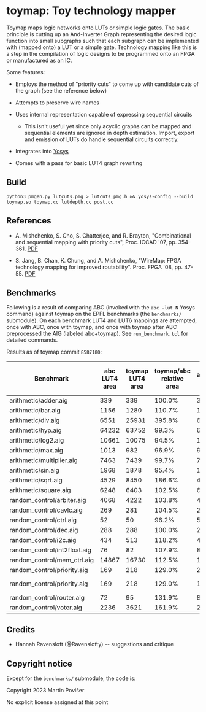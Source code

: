 # toymap: Toy technology mapper

Toymap maps logic networks onto LUTs or simple logic gates. The basic principle is cutting up an And-Inverter Graph representing the desired logic function into small subgraphs such that each subgraph can be implemented with (mapped onto) a LUT or a simple gate. Technology mapping like this is a step in the compilation of logic designs to be programmed onto an FPGA or manufactured as an IC.

Some features:

 * Employs the method of "priority cuts" to come up with candidate cuts of the graph (see the reference below)

 * Attempts to preserve wire names

 * Uses internal representation capable of expressing sequential circuits

     * This isn't useful yet since only acyclic graphs can be mapped and sequential elements are ignored in depth estimation. Import, export and emission of LUTs do handle sequential circuits correctly.

 * Integrates into [Yosys](https://github.com/yosysHQ/yosys)

 * Comes with a pass for basic LUT4 graph rewriting

## Build

    python3 pmgen.py lutcuts.pmg > lutcuts_pmg.h && yosys-config --build toymap.so toymap.cc lutdepth.cc post.cc

## References

 * A. Mishchenko, S. Cho, S. Chatterjee, and R. Brayton, "Combinational and sequential mapping with priority cuts", Proc. ICCAD '07, pp. 354-361. [PDF](https://people.eecs.berkeley.edu/~alanmi/publications/2007/iccad07_map.pdf)

 * S. Jang, B. Chan, K. Chung, and A. Mishchenko, "WireMap: FPGA technology mapping for improved routability". Proc. FPGA '08, pp. 47-55. [PDF](https://people.eecs.berkeley.edu/~alanmi/publications/2008/fpga08_wmap.pdf)

## Benchmarks

Following is a result of comparing ABC (invoked with the `abc -lut N` Yosys command) against toymap on the EPFL benchmarks (the `benchmarks/` submodule). On each benchmark LUT4 and LUT6 mappings are attempted, once with ABC, once with toymap, and once with toymap after ABC preprocessed the AIG (labeled abc+toymap). See `run_benchmark.tcl` for detailed commands.

Results as of toymap commit `8587180`:


Benchmark | abc LUT4 area | toymap LUT4 area | toymap/abc relative area | abc+toymap LUT4 area | abc+toymap/abc relative area | abc LUT4 depth | toymap LUT4 depth | abc+toymap LUT4 depth | abc LUT6 area | toymap LUT6 area | toymap/abc relative area | abc+toymap LUT6 area | abc+toymap/abc relative area | abc LUT6 depth | toymap LUT6 depth | abc+toymap LUT6 depth | extra toymap args (LUT4) | extra toymap args(LUT6)
---|---|---|---|--|--|--|--|--|--|--|--|--|--|--|--|--|--|--
arithmetic/adder.aig | 339 | 339 | 100.0% | 339 | 100.0% | 85 | 85 | 85 | 274 | 268 | 97.8% | 268 | 97.8% | 51 | 51 | 51 |  | 
arithmetic/bar.aig | 1156 | 1280 | 110.7% | 1156 | 100.0% | 6 | 6 | 6 | 512 | 512 | 100.0% | 512 | 100.0% | 4 | 4 | 4 |  | 
arithmetic/div.aig | 6551 | 25931 | 395.8% | 6635 | 101.3% | 1437 | 1443 | 1437 | 5048 | 22014 | 436.1% | 5261 | 104.2% | 860 | 864 | 860 |  | 
arithmetic/hyp.aig | 64232 | 63752 | 99.3% | 63619 | 99.0% | 8254 | 8259 | 8254 | 44985 | 47045 | 104.6% | 47401 | 105.4% | 4193 | 4198 | 4195 |  | 
arithmetic/log2.aig | 10661 | 10075 | 94.5% | 10034 | 94.1% | 126 | 126 | 126 | 7880 | 7747 | 98.3% | 7789 | 98.8% | 70 | 72 | 70 |  | 
arithmetic/max.aig | 1013 | 982 | 96.9% | 997 | 98.4% | 67 | 76 | 67 | 799 | 774 | 96.9% | 785 | 98.2% | 40 | 44 | 40 |  | 
arithmetic/multiplier.aig | 7463 | 7439 | 99.7% | 7428 | 99.5% | 87 | 87 | 87 | 5880 | 5828 | 99.1% | 5981 | 101.7% | 53 | 53 | 53 |  | 
arithmetic/sin.aig | 1968 | 1878 | 95.4% | 1921 | 97.6% | 56 | 60 | 56 | 1450 | 1407 | 97.0% | 1459 | 100.6% | 36 | 36 | 36 |  | 
arithmetic/sqrt.aig | 4529 | 8450 | 186.6% | 4399 | 97.1% | 1995 | 2015 | 1995 | 3183 | 5682 | 178.5% | 3299 | 103.6% | 1017 | 1033 | 1017 |  | 
arithmetic/square.aig | 6248 | 6403 | 102.5% | 6400 | 102.4% | 83 | 84 | 83 | 3928 | 3806 | 96.9% | 3902 | 99.3% | 50 | 50 | 50 |  | 
random_control/arbiter.aig | 4068 | 4222 | 103.8% | 4245 | 104.4% | 30 | 30 | 30 | 2719 | 2722 | 100.1% | 2722 | 100.1% | 18 | 18 | 18 |  | 
random_control/cavlc.aig | 269 | 281 | 104.5% | 279 | 103.7% | 6 | 6 | 6 | 107 | 100 | 93.5% | 99 | 92.5% | 4 | 4 | 4 |  | 
random_control/ctrl.aig | 52 | 50 | 96.2% | 52 | 100.0% | 3 | 3 | 3 | 29 | 28 | 96.6% | 29 | 100.0% | 2 | 2 | 2 |  | 
random_control/dec.aig | 288 | 288 | 100.0% | 288 | 100.0% | 2 | 2 | 2 | 287 | 282 | 98.3% | 272 | 94.8% | 2 | 2 | 2 |  | 
random_control/i2c.aig | 434 | 513 | 118.2% | 457 | 105.3% | 5 | 6 | 5 | 303 | 344 | 113.5% | 312 | 103.0% | 3 | 4 | 3 |  | 
random_control/int2float.aig | 76 | 82 | 107.9% | 81 | 106.6% | 6 | 6 | 6 | 41 | 42 | 102.4% | 41 | 100.0% | 4 | 3 | 4 |  | 
random_control/mem_ctrl.aig | 14867 | 16730 | 112.5% | 16735 | 112.6% | 36 | 40 | 36 | 9202 | 11202 | 121.7% | 11002 | 119.6% | 22 | 25 | 22 |  | 
random_control/priority.aig | 169 | 218 | 129.0% | 202 | 119.5% | 43 | 60 | 36 | 127 | 214 | 168.5% | 174 | 137.0% | 26 | 31 | 26 |  | 
random_control/priority.aig | 169 | 218 | 129.0% | 192 | 113.6% | 43 | 60 | 43 | 127 | 214 | 168.5% | 173 | 136.2% | 26 | 30 | 26 | -target 43 | 
random_control/router.aig | 72 | 95 | 131.9% | 84 | 116.7% | 9 | 10 | 9 | 40 | 73 | 182.5% | 56 | 140.0% | 6 | 7 | 6 |  | 
random_control/voter.aig | 2236 | 3621 | 161.9% | 2441 | 109.2% | 17 | 22 | 18 | 1461 | 2733 | 187.1% | 1498 | 102.5% | 12 | 16 | 13 |  | 

## Credits

 * Hannah Ravensloft (@Ravenslofty) -- suggestions and critique

## Copyright notice

Except for the `benchmarks/` submodule, the code is:

Copyright 2023 Martin Povišer

No explicit license assigned at this point
